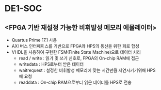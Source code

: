 # DE1-SOC

 <FPGA 기반 재설정 가능한 비휘발성 메모리 에뮬레이터>
   -
 
- Quartus Prime 17.1 사용
- AXI 버스 인터페이스를 기반으로 FPGA와 HPS의 통신을 위한 회로 합성
- VHDL을 사용하여 구현한 FSM(Finite State Machine)으로 데이터 처리
  - read / write : 읽기 및 쓰기 신호로, FPGA의 On-chip RAM에 접근
  - writedata : HPS로부터 받은 데이터
  - waitrequest : 설정한 비휘발성 메모리에 맞는 시간만큼 지연시키기위해 HPS에 요청
  - readdata : On-chip RAM으로부터 읽은 데이터를 HPS로 전송
  

